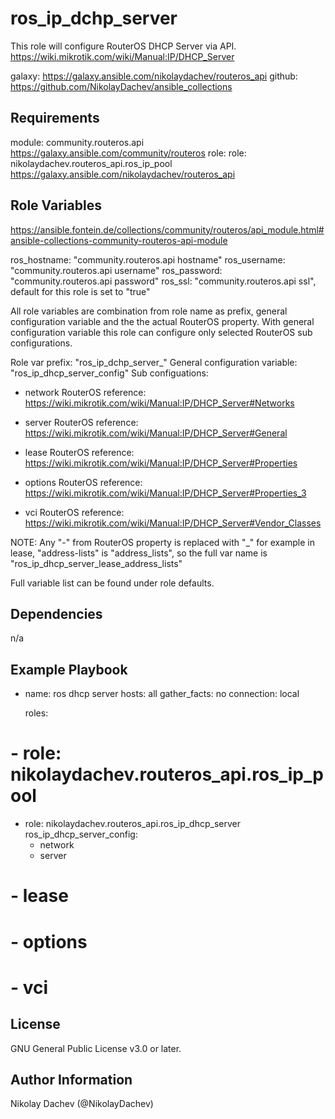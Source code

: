 ros_ip_dchp_server
=========

This role will configure RouterOS DHCP Server via API.
https://wiki.mikrotik.com/wiki/Manual:IP/DHCP_Server

galaxy: https://galaxy.ansible.com/nikolaydachev/routeros_api
github: https://github.com/NikolayDachev/ansible_collections

Requirements
------------

module: community.routeros.api
        https://galaxy.ansible.com/community/routeros
role: role: nikolaydachev.routeros_api.ros_ip_pool
      https://galaxy.ansible.com/nikolaydachev/routeros_api

Role Variables
--------------

https://ansible.fontein.de/collections/community/routeros/api_module.html#ansible-collections-community-routeros-api-module

ros_hostname: "community.routeros.api hostname"
ros_username: "community.routeros.api username"
ros_password: "community.routeros.api password"
ros_ssl: "community.routeros.api ssl", default for this role is set to "true"

All role variables are combination from role name as prefix, general configuration variable and the the actual RouterOS property. With general configuration variable this role can configure only selected RouterOS sub configurations.

Role var prefix: "ros_ip_dchp_server_"
General configuration variable: "ros_ip_dhcp_server_config"
Sub configuations:
- network
  RouterOS reference: https://wiki.mikrotik.com/wiki/Manual:IP/DHCP_Server#Networks

- server
  RouterOS reference: https://wiki.mikrotik.com/wiki/Manual:IP/DHCP_Server#General

- lease
  RouterOS reference: https://wiki.mikrotik.com/wiki/Manual:IP/DHCP_Server#Properties

- options
  RouterOS reference: https://wiki.mikrotik.com/wiki/Manual:IP/DHCP_Server#Properties_3
  
- vci
  RouterOS reference: https://wiki.mikrotik.com/wiki/Manual:IP/DHCP_Server#Vendor_Classes


NOTE: Any "-" from RouterOS property is replaced with "_" for example in lease, "address-lists" is "address_lists", so the full var name is "ros_ip_dhcp_server_lease_address_lists"

Full variable list can be found under role defaults.

Dependencies
------------

n/a

Example Playbook
----------------

- name: ros dhcp server 
  hosts: all
  gather_facts: no
  connection: local

  roles:
#  - role: nikolaydachev.routeros_api.ros_ip_pool
  - role: nikolaydachev.routeros_api.ros_ip_dhcp_server
    ros_ip_dhcp_server_config:
      - network
      - server
#      - lease
#      - options
#      - vci

License
-------

GNU General Public License v3.0 or later.

Author Information
------------------

Nikolay Dachev (@NikolayDachev)
